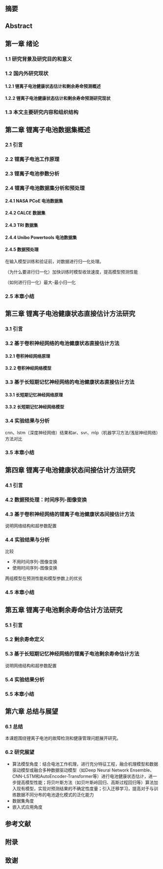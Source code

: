 ## 摘要

## Abstract

## 第一章 绪论

### 1.1 研究背景及研究目的和意义

### 1.2 国内外研究现状

#### 1.2.1 锂离子电池健康状态估计和剩余寿命预测概述

#### 1.2.2 锂离子电池健康状态估计和剩余寿命预测研究现状

### 1.3 本文主要研究内容和组织结构

## 第二章 锂离子电池数据集概述

### 2.1 引言

### 2.2 锂离子电池工作原理

### 2.3 锂离子电池参数分析

### 2.4 锂离子电池数据集分析和预处理

#### 2.4.1 NASA PCoE 电池数据集

#### 2.4.2 CALCE 数据集

#### 2.4.3 TRI 数据集

#### 2.4.4 Unibo Powertools 电池数据集

#### 2.4.5 数据预处理

在输入模型训练和验证前，对数据进行归一化处理。

（为什么要进行归一化）加快训练时模型收敛速度，提高模型预测性能

（如何进行归一化）最大-最小归一化

### 2.5 本章小结

## 第三章 锂离子电池健康状态直接估计方法研究

### 3.1 引言

### 3.2 基于卷积神经网络的电池健康状态直接估计方法

#### 3.2.1 卷积神经网络原理

#### 3.2.2 卷积神经网络模型

### 3.3 基于长短期记忆神经网络的电池健康状态直接估计方法

#### 3.3.1 长短期记忆神经网络原理

#### 3.3.2 长短期记忆神经网络模型

### 3.4 实验结果与分析

cnn、lstm（深度神经网络）结果和ar、svr、mlp（机器学习方法/浅层神经网络）方法对比

### 3.5 本章小结

## 第四章 锂离子电池健康状态间接估计方法研究

### 4.1 引言

### 4.2 数据预处理：时间序列-图像变换

### 4.3 基于卷积神经网络的锂离子电池健康状态间接估计方法

说明网络结构和超参数配置

### 4.4 实验结果与分析

比较

- 不用时间序列-图像变换
- 使用时间序列-图像变换

两组模型在预测性能和模型参数上的优劣

### 4.5 本章小结

## 第五章 锂离子电池剩余寿命估计方法研究

### 5.1 引言

### 5.2 剩余寿命定义

### 5.3 基于长短期记忆神经网络的锂离子电池剩余寿命估计方法

说明网络结构和超参数配置

### 5.4 实验结果分析

### 5.5 本章小结

## 第六章 总结与展望

### 6.1 总结

本课题围绕锂离子电池的故障检测和健康管理问题展开研究。

### 6.2 研究展望

- 算法模型角度：结合电池工作机理，进行充分特征工程，融合机理模型和数据驱动模型或融合多种数据驱动模型（如Deep Neural Network Ensemble、CNN-LSTM和AutoEncoder-Transformer等）进行电池健康状态估计，进一步提高模型性能；将贝叶斯方法（如贝叶斯岭回归、高斯过程回归等）算法加入现有模型，实现对预测结果的不确定性度量；引入迁移学习，提高对于与训练数据不同分布的电池退化模式的泛化能力
- 数据集角度
- 嵌入式应用角度

## 参考文献

## 附录

## 致谢
